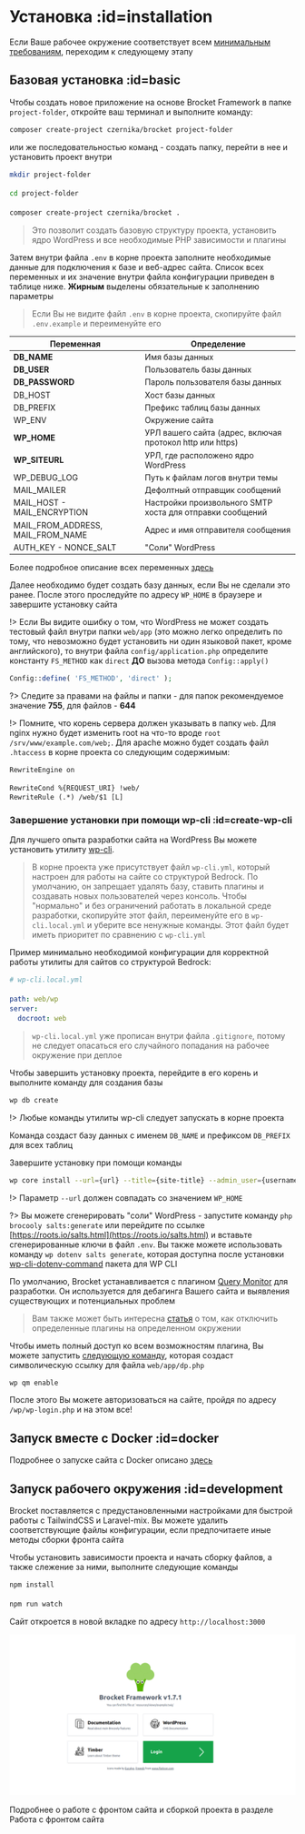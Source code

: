 # Установка :id=installation

Если Ваше рабочее окружение соответствует всем [минимальным требованиям](ru/getting-started/requirements.md), переходим к следующему этапу

## Базовая установка :id=basic

Чтобы создать новое приложение на основе Brocket Framework в папке `project-folder`, откройте ваш терминал и выполните команду:

```sh
composer create-project czernika/brocket project-folder
```

или же последовательностью команд - создать папку, перейти в нее и установить проект внутри

```sh
mkdir project-folder

cd project-folder

composer create-project czernika/brocket .
```

> Это позволит создать базовую структуру проекта, установить ядро WordPress и все необходимые PHP зависимости и плагины

Затем внутри файла  `.env` в корне проекта заполните необходимые данные для подключения к базе и веб-адрес сайта. Список всех переменных и их значение внутри файла конфигурации приведен в таблице ниже. **Жирным** выделены обязательные к заполнению параметры

> Если Вы не видите файл `.env` в корне проекта, скопируйте файл `.env.example` и переименуйте его

| Переменная | Определение |
| ------ | ------ |
| **DB_NAME** | Имя базы данных |
| **DB_USER** | Пользователь базы данных |
| **DB_PASSWORD** | Пароль пользователя базы данных |
| DB_HOST | Хост базы данных |
| DB_PREFIX | Префикс таблиц базы данных |
| WP_ENV | Окружение сайта |
| **WP_HOME** | УРЛ вашего сайта (адрес, включая протокол http или https) |
| **WP_SITEURL** | УРЛ, где расположено ядро WordPress |
| WP_DEBUG_LOG | Путь к файлам логов внутри темы |
| MAIL_MAILER | Дефолтный отправщик сообщений |
| MAIL_HOST - MAIL_ENCRYPTION | Настройки произвольного SMTP хоста для отправки сообщений |
| MAIL_FROM_ADDRESS, MAIL_FROM_NAME | Адрес и имя отправителя сообщения |
| AUTH_KEY - NONCE_SALT | "Соли" WordPress |

Более подробное описание всех переменных [здесь](/ru/getting-started/env.md?id=env)

Далее необходимо будет создать базу данных, если Вы не сделали это ранее. После этого проследуйте по адресу `WP_HOME` в браузере и завершите установку сайта

!> Если Вы видите ошибку о том, что WordPress не может создать тестовый файл внутри папки `web/app` (это можно легко определить по тому, что невозможно будет установить ни один языковой пакет, кроме английского), то внутри файла `config/application.php` определите константу `FS_METHOD` как `direct` **ДО** вызова метода `Config::apply()` 

```php
Config::define( 'FS_METHOD', 'direct' );
```

?> Следите за правами на файлы и папки - для папок рекомендуемое значение **755**, для файлов - **644**

!> Помните, что корень сервера должен указывать в папку `web`. Для nginx нужно будет изменить root на что-то вроде `root /srv/www/example.com/web;`. Для apache можно будет создать файл `.htaccess` в корне проекта со следующим содержимым:

```
RewriteEngine on

RewriteCond %{REQUEST_URI} !web/
RewriteRule (.*) /web/$1 [L]
```

### Завершение установки при помощи wp-cli :id=create-wp-cli

Для лучшего опыта разработки сайта на WordPress Вы можете установить утилиту [wp-cli](https://wp-cli.org).

> В корне проекта уже присутствует файл `wp-cli.yml`, который настроен для работы на сайте со структурой Bedrock. По умолчанию, он запрещает удалять базу, ставить плагины и создавать новых пользователей через консоль. Чтобы "нормально" и без ограничений работать в локальной среде разработки, скопируйте этот файл, переименуйте его в `wp-cli.local.yml` и уберите все ненужные команды. Этот файл будет иметь приоритет по сравнению с `wp-cli.yml`

Пример минимально необходимой конфигурации для корректной работы утилиты для сайтов со структурой Bedrock:

```yml
# wp-cli.local.yml

path: web/wp
server:
  docroot: web
```

> `wp-cli.local.yml` уже прописан внутри файла `.gitignore`, потому не следует опасаться его случайного попадания на рабочее окружение при деплое

Чтобы завершить установку проекта, перейдите в его корень и выполните команду для создания базы

```sh
wp db create
```

!> Любые команды утилиты wp-cli следует запускать в корне проекта

Команда создаст базу данных с именем `DB_NAME` и префиксом `DB_PREFIX` для всех таблиц

Завершите установку при помощи команды

```sh
wp core install --url={url} --title={site-title} --admin_user={username} [--admin_password={password}] --admin_email={email} [--skip-email]
```

!> Параметр `--url` должен совпадать со значением `WP_HOME`

?> Вы можете сгенерировать "соли" WordPress - запустите команду `php brocooly salts:generate` или перейдите по ссылке [https://roots.io/salts.html](https://roots.io/salts.html) и вставьте сгенерированные ключи в файл `.env`. Вы также можете использовать команду `wp dotenv salts generate`, которая доступна после установки [wp-cli-dotenv-command](https://github.com/aaemnnosttv/wp-cli-dotenv-command) пакета для WP CLI

По умолчанию, Brocket устанавливается с плагином [Query Monitor](https://querymonitor.com/) для разработки. Он используется для дебагинга Вашего сайта и выявления существующих и потенциальных проблем

> Вам также может быть интересна [статья](https://kamilgrzegorczyk.com/2018/05/02/how-to-disable-plugins-on-certain-environment/) о том, как отключить определенные плагины на определенном окружении

Чтобы иметь полный доступ ко всем возможностям плагина, Вы можете запустить [следующую команду](https://github.com/johnbillion/query-monitor/wiki/db.php-Symlink#using-wp-cli), которая создаст символическую ссылку для файла `web/app/dp.php`

```sh
wp qm enable
```

После этого Вы можете авторизоваться на сайте, пройдя по адресу `/wp/wp-login.php` и на этом все!

## Запуск вместе с Docker :id=docker

Подробнее о запуске сайта с Docker описано [здесь](/ru/advanced/docker.md)

## Запуск рабочего окружения :id=development

Brocket поставляется с предустановленными настройками для быстрой работы с TailwindCSS и Laravel-mix. Вы можете удалить соответствующие файлы конфигурации, если предпочитаете иные методы сборки фронта сайта

Чтобы установить зависимости проекта и начать сборку файлов, а также слежение за ними, выполните следующие команды

```sh
npm install

npm run watch
```

Сайт откроется в новой вкладке по адресу `http://localhost:3000`

![Главный экран](../../_media/screen.png)

Подробнее о работе с фронтом сайта и сборкой проекта в разделе Работа с фронтом сайта